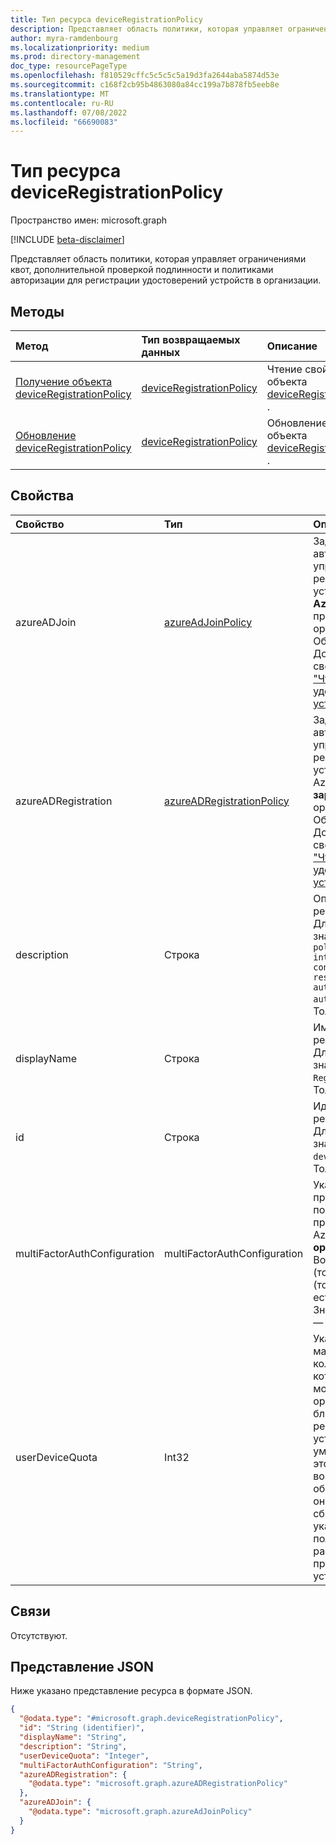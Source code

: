 ```yaml
---
title: Тип ресурса deviceRegistrationPolicy
description: Представляет область политики, которая управляет ограничениями квот, дополнительной проверкой подлинности и политиками авторизации для клиента Azure Active Directory.
author: myra-ramdenbourg
ms.localizationpriority: medium
ms.prod: directory-management
doc_type: resourcePageType
ms.openlocfilehash: f810529cffc5c5c5c5a19d3fa2644aba5874d53e
ms.sourcegitcommit: c168f2cb95b4863080a84cc199a7b878fb5eeb8e
ms.translationtype: MT
ms.contentlocale: ru-RU
ms.lasthandoff: 07/08/2022
ms.locfileid: "66690083"
---
```

# <a name="deviceregistrationpolicy-resource-type"></a>Тип ресурса deviceRegistrationPolicy

Пространство имен: microsoft.graph

[!INCLUDE [beta-disclaimer](../../includes/beta-disclaimer.md)]

Представляет область политики, которая управляет ограничениями квот, дополнительной проверкой подлинности и политиками авторизации для регистрации удостоверений устройств в организации.

## <a name="methods"></a>Методы

|Метод|Тип возвращаемых данных|Описание|
|:---|:---|:---|
|[Получение объекта deviceRegistrationPolicy](../api/deviceregistrationpolicy-get.md)|[deviceRegistrationPolicy](../resources/deviceregistrationpolicy.md)|Чтение свойств объекта [deviceRegistrationPolicy](../resources/deviceregistrationpolicy.md) .|
|[Обновление deviceRegistrationPolicy](../api/deviceregistrationpolicy-update.md)|[deviceRegistrationPolicy](../resources/deviceregistrationpolicy.md)|Обновление свойств объекта [deviceRegistrationPolicy](../resources/deviceregistrationpolicy.md) .|

## <a name="properties"></a>Свойства

|Свойство|Тип|Описание|
|:---|:---|:---|
|azureADJoin|[azureAdJoinPolicy](../resources/azureadjoinpolicy.md)|Задает политику авторизации для управления регистрацией новых устройств с помощью **Azure AD** присоединения в организации. Обязательный элемент. Дополнительные сведения см. [в разделе "Что такое удостоверение устройства?"](/azure/active-directory/devices/overview).|
|azureADRegistration|[azureADRegistrationPolicy](../resources/azureadregistrationpolicy.md)|Задает политику авторизации для управления регистрацией новых устройств с помощью Azure AD **зарегистрированных** в организации. Обязательный элемент. Дополнительные сведения см. [в разделе "Что такое удостоверение устройства?"](/azure/active-directory/devices/overview).|
|description|Строка|Описание политики регистрации устройств. Для него всегда задано значение `Tenant-wide policy that manages intial provisioning controls using quota restrictions, additional authentication and authorization checks`. Только для чтения.|
|displayName|Строка|Имя политики регистрации устройств. Для него всегда задано значение `Device Registration Policy`. Только для чтения.|
|id|Строка| Идентификатор политики регистрации устройств. Для него всегда задано значение `deviceRegistrationPolicy`. Только для чтения.|
|multiFactorAuthConfiguration|multiFactorAuthConfiguration|Указывает политику проверки подлинности, с помощью Azure AD присоединения или Azure AD  регистрации **в организации**. Возможные значения: `0` (то есть `notRequired`), `1` (то есть `required`) и `2` (то есть `unknownFutureValue`). Значение по умолчанию — `0`. |
|userDeviceQuota|Int32|Указывает максимальное количество устройств, которые пользователь может иметь в вашей организации перед блокировкой регистрации новых устройств. Значение по умолчанию — 50. Если это свойство не указано во время операции обновления политики, `0` оно автоматически сбрасывается, чтобы указать, что пользователям не разрешено присоединяться к устройствам. |


## <a name="relationships"></a>Связи

Отсутствуют.

## <a name="json-representation"></a>Представление JSON

Ниже указано представление ресурса в формате JSON.
<!-- {
  "blockType": "resource",
  "keyProperty": "id",
  "@odata.type": "microsoft.graph.deviceRegistrationPolicy",
  "openType": false
}
-->
``` json
{
  "@odata.type": "#microsoft.graph.deviceRegistrationPolicy",
  "id": "String (identifier)",
  "displayName": "String",
  "description": "String",
  "userDeviceQuota": "Integer",
  "multiFactorAuthConfiguration": "String",
  "azureADRegistration": {
    "@odata.type": "microsoft.graph.azureADRegistrationPolicy"
  },
  "azureADJoin": {
    "@odata.type": "microsoft.graph.azureAdJoinPolicy"
  }
}
```
